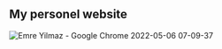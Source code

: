 ## My personel website

![Emre Yilmaz - Google Chrome 2022-05-06 07-09-37](https://user-images.githubusercontent.com/19785698/167066102-95592b9c-b613-40a3-8cf0-01a5cd46c548.gif)
